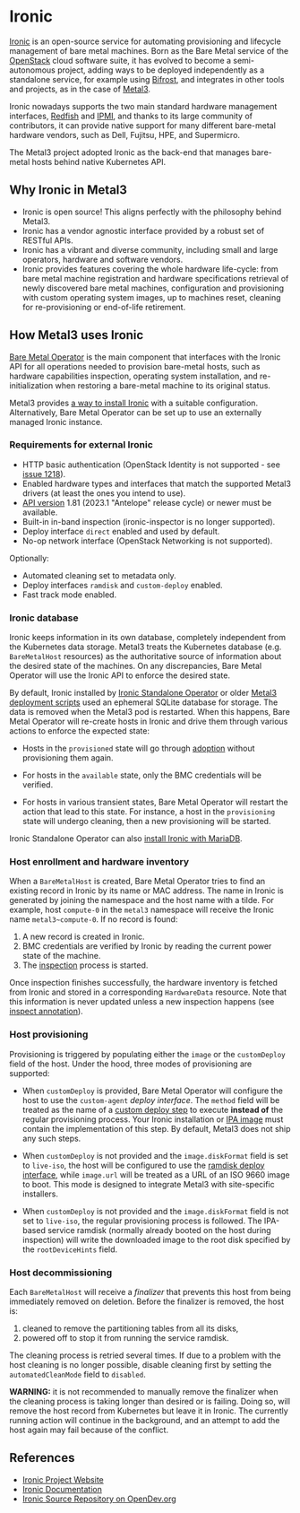 # Ironic

[Ironic](https://ironicbaremetal.org/) is an open-source service
for automating provisioning and lifecycle management of bare metal machines.
Born as the Bare Metal service of the [OpenStack](https://www.openstack.org/)
cloud software suite, it has evolved to become a semi-autonomous project,
adding ways to be deployed independently as a standalone service, for example
using [Bifrost](https://docs.openstack.org/bifrost/latest/), and integrates in
other tools and projects, as in the case of [Metal3](https://metal3.io/).

Ironic nowadays supports the two main standard hardware management interfaces,
[Redfish](https://www.dmtf.org/standards/redfish) and
[IPMI](https://en.wikipedia.org/wiki/Intelligent_Platform_Management_Interface),
and thanks to its large community of contributors, it can provide native
support for many different bare-metal hardware vendors, such as Dell, Fujitsu,
HPE, and Supermicro.

The Metal3 project adopted Ironic as the back-end that manages bare-metal hosts
behind native Kubernetes API.

## Why Ironic in Metal3

- Ironic is open source! This aligns perfectly with the philosophy behind
  Metal3.
- Ironic has a vendor agnostic interface provided by a robust set of RESTful
  APIs.
- Ironic has a vibrant and diverse community, including small and large
  operators, hardware and software vendors.
- Ironic provides features covering the whole hardware life-cycle:
  from bare metal machine registration and hardware specifications
  retrieval of newly discovered bare metal machines, configuration and
  provisioning with custom operating system images, up to machines reset,
  cleaning for re-provisioning or end-of-life retirement.

## How Metal3 uses Ironic

[Bare Metal Operator](https://github.com/metal3-io/baremetal-operator)
is the main component that interfaces with the Ironic API for all
operations needed to provision bare-metal hosts, such as hardware capabilities
inspection, operating system installation, and re-initialization when
restoring a bare-metal machine to its original status.

Metal3 provides [a way to install Ironic](../irso/introduction.md) with a
suitable configuration. Alternatively, Bare Metal Operator can be set up to use
an externally managed Ironic instance.

### Requirements for external Ironic

- HTTP basic authentication (OpenStack Identity is not supported - see [issue
  1218](https://github.com/metal3-io/baremetal-operator/issues/1218)).
- Enabled hardware types and interfaces that match the supported Metal3 drivers
  (at least the ones you intend to use).
- [API version](https://docs.openstack.org/ironic/latest/contributor/webapi-version-history.html)
  1.81 (2023.1 "Antelope" release cycle) or newer must be available.
- Built-in in-band inspection (ironic-inspector is no longer supported).
- Deploy interface `direct` enabled and used by default.
- No-op network interface (OpenStack Networking is not supported).

Optionally:

- Automated cleaning set to metadata only.
- Deploy interfaces `ramdisk` and `custom-deploy` enabled.
- Fast track mode enabled.

### Ironic database

Ironic keeps information in its own database, completely independent from the
Kubernetes data storage. Metal3 treats the Kubernetes database (e.g.
`BareMetalHost` resources) as the authoritative source of information about the
desired state of the machines. On any discrepancies, Bare Metal Operator will
use the Ironic API to enforce the desired state.

By default, Ironic installed by [Ironic Standalone
Operator](../irso/introduction.md) or older [Metal3 deployment
scripts](ironic_installation) used an ephemeral SQLite database for storage.
The data is removed when the Metal3 pod is restarted. When this happens, Bare
Metal Operator will re-create hosts in Ironic and drive them through various
actions to enforce the expected state:

- Hosts in the `provisioned` state will go through
  [adoption](https://docs.openstack.org/ironic/latest/admin/adoption.html)
  without provisioning them again.

- For hosts in the `available` state, only the BMC credentials will be
  verified.

- For hosts in various transient states, Bare Metal Operator will restart the
  action that lead to this state. For instance, a host in the `provisioning`
  state will undergo cleaning, then a new provisioning will be started.

Ironic Standalone Operator can also [install Ironic with
MariaDB](../irso/database.md).

### Host enrollment and hardware inventory

When a `BareMetalHost` is created, Bare Metal Operator tries to find an
existing record in Ironic by its name or MAC address. The name in Ironic is
generated by joining the namespace and the host name with a tilde. For example,
host `compute-0` in the `metal3` namespace will receive the Ironic name
`metal3~compute-0`. If no record is found:

1. A new record is created in Ironic.
2. BMC credentials are verified by Ironic by reading the current power state of
   the machine.
3. The
   [inspection](https://docs.openstack.org/ironic/latest/admin/inspection/index.html)
   process is started.

Once inspection finishes successfully, the hardware inventory is fetched from
Ironic and stored in a corresponding `HardwareData` resource. Note that this
information is never updated unless a new inspection happens (see [inspect
annotation](../bmo/inspect_annotation)).

### Host provisioning

Provisioning is triggered by populating either the `image` or the
`customDeploy` field of the host. Under the hood, three modes of provisioning
are supported:

- When `customDeploy` is provided, Bare Metal Operator will configure the host
  to use the `custom-agent` *deploy interface*. The `method` field will be
  treated as the name of a [custom deploy
  step](https://docs.openstack.org/ironic/latest/admin/node-deployment.html) to
  execute **instead of** the regular provisioning process. Your Ironic
  installation or [IPA image](ironic-python-agent) must contain the
  implementation of this step. By default, Metal3 does not ship any such steps.

- When `customDeploy` is not provided and the `image.diskFormat` field is set
  to `live-iso`, the host will be configured to use the [ramdisk deploy
  interface](https://docs.openstack.org/ironic/latest/admin/ramdisk-boot.html),
  while `image.url` will be treated as a URL of an ISO 9660 image to boot.
  This mode is designed to integrate Metal3 with site-specific installers.

- When `customDeploy` is not provided and the `image.diskFormat` field is not
  set to `live-iso`, the regular provisioning process is followed. The
  IPA-based service ramdisk (normally already booted on the host during
  inspection) will write the downloaded image to the root disk specified by
  the `rootDeviceHints` field.

### Host decommissioning

Each `BareMetalHost` will receive a *finalizer* that prevents this host from
being immediately removed on deletion. Before the finalizer is removed, the
host is:

1. cleaned to remove the partitioning tables from all its disks,
2. powered off to stop it from running the service ramdisk.

The cleaning process is retried several times. If due to a problem with the
host cleaning is no longer possible, disable cleaning first by setting the
`automatedCleanMode` field to `disabled`.

**WARNING:** it is not recommended to manually remove the finalizer when the
cleaning process is taking longer than desired or is failing. Doing so, will
remove the host record from Kubernetes but leave it in Ironic. The currently
running action will continue in the background, and an attempt to add the host
again may fail because of the conflict.

## References

- [Ironic Project Website](https://ironicbaremetal.org/)
- [Ironic Documentation](https://docs.openstack.org/ironic/latest/)
- [Ironic Source Repository on OpenDev.org](https://opendev.org/openstack/ironic/)
